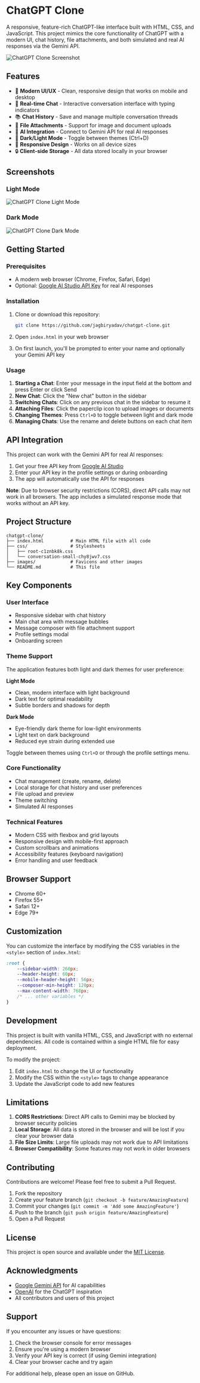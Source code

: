 # ChatGPT Clone

A responsive, feature-rich ChatGPT-like interface built with HTML, CSS, and JavaScript. This project mimics the core functionality of ChatGPT with a modern UI, chat history, file attachments, and both simulated and real AI responses via the Gemini API.

![ChatGPT Clone Screenshot](images/screenshots.png)

## Features

- 🎨 **Modern UI/UX** - Clean, responsive design that works on mobile and desktop
- 💬 **Real-time Chat** - Interactive conversation interface with typing indicators
- 📚 **Chat History** - Save and manage multiple conversation threads
- 📎 **File Attachments** - Support for image and document uploads
- 🤖 **AI Integration** - Connect to Gemini API for real AI responses
- 🌙 **Dark/Light Mode** - Toggle between themes (Ctrl+D)
- 📱 **Responsive Design** - Works on all device sizes
- 🔒 **Client-side Storage** - All data stored locally in your browser

## Screenshots

### Light Mode
![ChatGPT Clone Light Mode](screenshots/lightmode.png)

### Dark Mode
![ChatGPT Clone Dark Mode](screenshots/darkmode.png)

## Getting Started

### Prerequisites

- A modern web browser (Chrome, Firefox, Safari, Edge)
- Optional: [Google AI Studio API Key](https://aistudio.google.com/app/apikey) for real AI responses

### Installation

1. Clone or download this repository:
   ```bash
   git clone https://github.com/jagbiryadav/chatgpt-clone.git
   ```

2. Open `index.html` in your web browser

3. On first launch, you'll be prompted to enter your name and optionally your Gemini API key

### Usage

1. **Starting a Chat**: Enter your message in the input field at the bottom and press Enter or click Send
2. **New Chat**: Click the "New chat" button in the sidebar
3. **Switching Chats**: Click on any previous chat in the sidebar to resume it
4. **Attaching Files**: Click the paperclip icon to upload images or documents
5. **Changing Themes**: Press `Ctrl+D` to toggle between light and dark mode
6. **Managing Chats**: Use the rename and delete buttons on each chat item

## API Integration

This project can work with the Gemini API for real AI responses:

1. Get your free API key from [Google AI Studio](https://aistudio.google.com/app/apikey)
2. Enter your API key in the profile settings or during onboarding
3. The app will automatically use the API for responses

**Note**: Due to browser security restrictions (CORS), direct API calls may not work in all browsers. The app includes a simulated response mode that works without an API key.

## Project Structure

```
chatgpt-clone/
├── index.html          # Main HTML file with all code
├── css/                # Stylesheets
│   ├── root-c1znbk8k.css
│   └── conversation-small-chy8jwv7.css
├── images/             # Favicons and other images
└── README.md           # This file
```

## Key Components

### User Interface
- Responsive sidebar with chat history
- Main chat area with message bubbles
- Message composer with file attachment support
- Profile settings modal
- Onboarding screen

### Theme Support
The application features both light and dark themes for user preference:

**Light Mode**
- Clean, modern interface with light background
- Dark text for optimal readability
- Subtle borders and shadows for depth

**Dark Mode**
- Eye-friendly dark theme for low-light environments
- Light text on dark background
- Reduced eye strain during extended use

Toggle between themes using `Ctrl+D` or through the profile settings menu.

### Core Functionality
- Chat management (create, rename, delete)
- Local storage for chat history and user preferences
- File upload and preview
- Theme switching
- Simulated AI responses

### Technical Features
- Modern CSS with flexbox and grid layouts
- Responsive design with mobile-first approach
- Custom scrollbars and animations
- Accessibility features (keyboard navigation)
- Error handling and user feedback

## Browser Support

- Chrome 60+
- Firefox 55+
- Safari 12+
- Edge 79+

## Customization

You can customize the interface by modifying the CSS variables in the `<style>` section of `index.html`:

```css
:root {
    --sidebar-width: 260px;
    --header-height: 60px;
    --mobile-header-height: 56px;
    --composer-min-height: 120px;
    --max-content-width: 768px;
    /* ... other variables */
}
```

## Development

This project is built with vanilla HTML, CSS, and JavaScript with no external dependencies. All code is contained within a single HTML file for easy deployment.

To modify the project:
1. Edit `index.html` to change the UI or functionality
2. Modify the CSS within the `<style>` tags to change appearance
3. Update the JavaScript code to add new features

## Limitations

1. **CORS Restrictions**: Direct API calls to Gemini may be blocked by browser security policies
2. **Local Storage**: All data is stored in the browser and will be lost if you clear your browser data
3. **File Size Limits**: Large file uploads may not work due to API limitations
4. **Browser Compatibility**: Some features may not work in older browsers

## Contributing

Contributions are welcome! Please feel free to submit a Pull Request.

1. Fork the repository
2. Create your feature branch (`git checkout -b feature/AmazingFeature`)
3. Commit your changes (`git commit -m 'Add some AmazingFeature'`)
4. Push to the branch (`git push origin feature/AmazingFeature`)
5. Open a Pull Request

## License

This project is open source and available under the [MIT License](LICENSE).

## Acknowledgments

- [Google Gemini API](https://ai.google.dev/) for AI capabilities
- [OpenAI](https://openai.com/) for the ChatGPT inspiration
- All contributors and users of this project

## Support

If you encounter any issues or have questions:
1. Check the browser console for error messages
2. Ensure you're using a modern browser
3. Verify your API key is correct (if using Gemini integration)
4. Clear your browser cache and try again

For additional help, please open an issue on GitHub.
